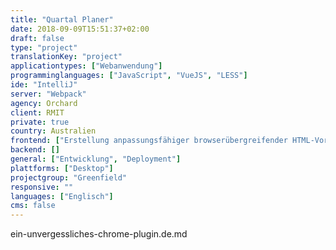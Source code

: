 ```yaml
---
title: "Quartal Planer"
date: 2018-09-09T15:51:37+02:00
draft: false
type: "project"
translationKey: "project"
applicationtypes: ["Webanwendung"]
programminglanguages: ["JavaScript", "VueJS", "LESS"]
ide: "IntelliJ"
server: "Webpack"
agency: Orchard
client: RMIT
private: true
country: Australien
frontend: ["Erstellung anpassungsfähiger browserübergreifender HTML-Vorlagen"]
backend: []
general: ["Entwicklung", "Deployment"]
plattforms: ["Desktop"]
projectgroup: "Greenfield"
responsive: ""
languages: ["Englisch"]
cms: false
---
```

ein-unvergessliches-chrome-plugin.de.md
